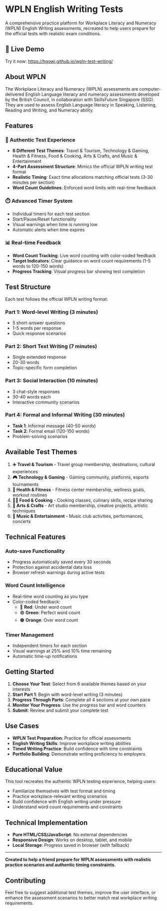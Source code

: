 # WPLN English Writing Tests

A comprehensive practice platform for Workplace Literacy and Numeracy (WPLN) English Writing assessments, recreated to help users prepare for the official tests with realistic exam conditions.

## 🚀 Live Demo
Try it now: https://hgowj.github.io/wpln-test-writing/

## About WPLN

The Workplace Literacy and Numeracy (WPLN) assessments are computer-delivered English Language literacy and numeracy assessments developed by the British Council, in collaboration with SkillsFuture Singapore (SSG). They are used to assess English Language literacy in Speaking, Listening, Reading and Writing, and Numeracy ability.

## Features

### 🎯 **Authentic Test Experience**
- **6 Different Test Themes**: Travel & Tourism, Technology & Gaming, Health & Fitness, Food & Cooking, Arts & Crafts, and Music & Entertainment
- **4-Part Assessment Structure**: Mimics the official WPLN writing test format
- **Realistic Timing**: Exact time allocations matching official tests (3-30 minutes per section)
- **Word Count Guidelines**: Enforced word limits with real-time feedback

### ⏱️ **Advanced Timer System**
- Individual timers for each test section
- Start/Pause/Reset functionality
- Visual warnings when time is running low
- Automatic alerts when time expires

### 📊 **Real-time Feedback**
- **Word Count Tracking**: Live word counting with color-coded feedback
- **Target Indicators**: Clear guidance on word count requirements (1-5 words to 120-150 words)
- **Progress Tracking**: Visual progress bar showing test completion

## Test Structure

Each test follows the official WPLN writing format:

### **Part 1: Word-level Writing** (3 minutes)
- 5 short-answer questions
- 1-5 words per response
- Quick response scenarios

### **Part 2: Short Text Writing** (7 minutes)
- Single extended response
- 20-30 words
- Topic-specific form completion

### **Part 3: Social Interaction** (10 minutes)
- 3 chat-style responses
- 30-40 words each
- Interactive community scenarios

### **Part 4: Formal and Informal Writing** (30 minutes)
- **Task 1**: Informal message (40-50 words)
- **Task 2**: Formal email (120-150 words)
- Problem-solving scenarios

## Available Test Themes

1. **✈️ Travel & Tourism** - Travel group membership, destinations, cultural experiences
2. **🎮 Technology & Gaming** - Gaming community, platforms, esports tournaments
3. **💪 Health & Fitness** - Fitness center membership, wellness goals, workout routines
4. **👨‍🍳 Food & Cooking** - Cooking classes, culinary skills, recipe sharing
5. **🎨 Arts & Crafts** - Art studio membership, creative projects, artistic techniques
6. **🎵 Music & Entertainment** - Music club activities, performances, concerts

## Technical Features

### **Auto-save Functionality**
- Progress automatically saved every 30 seconds
- Protection against accidental data loss
- Browser refresh warnings during active tests

### **Word Count Intelligence**
- Real-time word counting as you type
- Color-coded feedback:
  - 🔴 **Red**: Under word count
  - 🟢 **Green**: Perfect word count
  - 🟠 **Orange**: Over word count

### **Timer Management**
- Independent timers for each section
- Visual warnings at 25% and 10% time remaining
- Automatic time-up notifications

## Getting Started

1. **Choose Your Test**: Select from 6 available themes based on your interests
2. **Start Part 1**: Begin with word-level writing (3 minutes)
3. **Progress Through Parts**: Complete all 4 sections at your own pace
4. **Monitor Your Progress**: Use the progress bar and word counters
5. **Submit**: Review and submit your complete test

## Use Cases

- **WPLN Test Preparation**: Practice for official assessments
- **English Writing Skills**: Improve workplace writing abilities
- **Timed Writing Practice**: Build confidence with time constraints
- **Portfolio Building**: Demonstrate writing proficiency to employers

## Educational Value

This tool recreates the authentic WPLN testing experience, helping users:
- Familiarize themselves with test format and timing
- Practice workplace-relevant writing scenarios
- Build confidence with English writing under pressure
- Understand word count requirements and constraints

## Technical Implementation

- **Pure HTML/CSS/JavaScript**: No external dependencies
- **Responsive Design**: Works on desktop, tablet, and mobile
- **Local Storage**: Progress saved in browser (with fallback)

---

**Created to help a friend prepare for WPLN assessments with realistic practice scenarios and authentic timing constraints.**

## Contributing

Feel free to suggest additional test themes, improve the user interface, or enhance the assessment scenarios to better match real workplace writing requirements.
